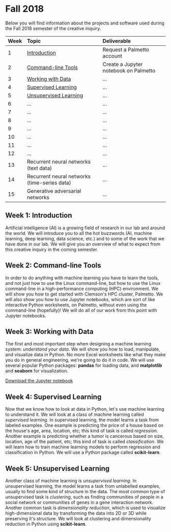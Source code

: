 # Fall 2018

Below you will find information about the projects and software used during the Fall 2018 semester of the creative inquiry.

| Week | Topic                                                      | Deliverable                           |
|:-----|:-----------------------------------------------------------|:--------------------------------------|
| 1    | <a href="#intro">Introduction</a>                          | Request a Palmetto account            |
| 2    | <a href="#command-line">Command-line Tools</a>             | Create a Jupyter notebook on Palmetto |
| 3    | <a href="#data">Working with Data</a>                      | ...                                   |
| 4    | <a href="#supervised-learning">Supervised Learning</a>     | ...                                   |
| 5    | <a href="#unsupervised-learning">Unsupervised Learning</a> | ...                                   |
| 6    | ...                                                        | ...                                   |
| 7    | ...                                                        | ...                                   |
| 8    | ...                                                        | ...                                   |
| 9    | ...                                                        | ...                                   |
| 10   | ...                                                        | ...                                   |
| 11   | ...                                                        | ...                                   |
| 12   | ...                                                        | ...                                   |
| 13   | Recurrent neural networks (text data)                      | ...                                   |
| 14   | Recurrent neural networks (time-series data)               | ...                                   |
| 15   | Generative adversarial networks                            | ...                                   |

<a name="intro"/>

## Week 1: Introduction

Artificial intelligence (AI) is a growing field of research in our lab and around the world. We will introduce you to all the hot buzzwords (AI, machine learning, deep learning, data science, etc.) and to some of the work that we have done in our lab. We will give you an overview of what to expect from this creative inquiry in the coming semester.

<a name="command-line"/>

## Week 2: Command-line Tools

In order to do anything with machine learning you have to learn the tools, and not just how to use the Linux command-line, but how to use the Linux command-line in a high-performance computing (HPC) environment. We will show you how to get started with Clemson's HPC cluster, Palmetto. We will also show you how to use Jupyter notebooks, which are sort of like interactive Python worksheets, on Palmetto, without even using the command-line (hopefully)! We will do all of our work from this point with Jupyter notebooks.

<a name="data"/>

## Week 3: Working with Data

The first and most important step when designing a machine learning system: _understand your data_. We will show you how to load, manipulate, and visualize data in Python. No more Excel worksheets like what they make you do in general engineering, we're going to do it in code. We will use several popular Python packages: __pandas__ for loading data, and __matplotlib__ and __seaborn__ for visualization.

<a download href="../assets/notebooks/Data_Load_Vis.ipynb">Download the Jupyter notebook</a>

<a name="supervised-learning"/>

## Week 4: Supervised Learning

Now that we know how to look at data in Python, let's use machine learning to understand it. We will look at a class of machine learning called _supervised learning_. In supervised learning, the model learns a task from labeled examples. One example is predicting the price of a house based on the house's age, area, location, etc; this kind of task is called _regression_. Another example is predicting whether a tumor is cancerous based on size, location, age of the patient, etc; this kind of task is called _classification_. We will learn how to train machine learning models to perform regression and classification in Python. We will use a Python package called __scikit-learn__.

<a name="unsupervised-learning"/>

## Week 5: Unsupervised Learning

Another class of machine learning is _unsupervised learning_. In unsupervised learning, the model learns a task from unlabelled examples, usually to find some kind of structure in the data. The most common type of unsupervised task is _clustering_, such as finding communities of people in a social network or communities of genes in a gene interaction network. Another common task is _dimensionality reduction_, which is used to visualize high-dimensional data by transforming the data into 2D or 3D while preserving it's structure. We will look at clustering and dimensionality reduction in Python using __scikit-learn__.
